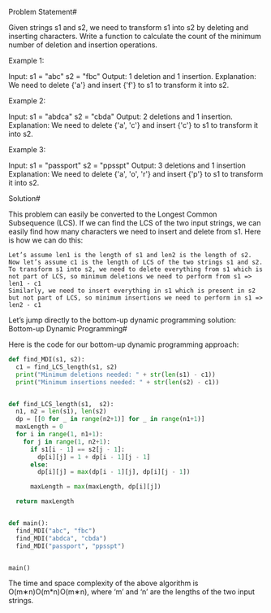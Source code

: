 Problem Statement#

Given strings s1 and s2, we need to transform s1 into s2 by deleting and inserting characters. Write a function to calculate the count of the minimum number of deletion and insertion operations.

Example 1:

Input: s1 = "abc"
s2 = "fbc"
Output: 1 deletion and 1 insertion.
Explanation: We need to delete {'a'} and insert {'f'} to s1 to transform it into s2.

Example 2:

Input: s1 = "abdca"
s2 = "cbda"
Output: 2 deletions and 1 insertion.
Explanation: We need to delete {'a', 'c'} and insert {'c'} to s1 to transform it into s2.

Example 3:

Input: s1 = "passport"
s2 = "ppsspt"
Output: 3 deletions and 1 insertion
Explanation: We need to delete {'a', 'o', 'r'} and insert {'p'} to s1 to transform it into s2.

Solution#

This problem can easily be converted to the Longest Common Subsequence (LCS). If we can find the LCS of the two input strings, we can easily find how many characters we need to insert and delete from s1. Here is how we can do this:

    Let’s assume len1 is the length of s1 and len2 is the length of s2.
    Now let’s assume c1 is the length of LCS of the two strings s1 and s2.
    To transform s1 into s2, we need to delete everything from s1 which is not part of LCS, so minimum deletions we need to perform from s1 => len1 - c1
    Similarly, we need to insert everything in s1 which is present in s2 but not part of LCS, so minimum insertions we need to perform in s1 => len2 - c1

Let’s jump directly to the bottom-up dynamic programming solution:
Bottom-up Dynamic Programming#

Here is the code for our bottom-up dynamic programming approach:

```py
def find_MDI(s1, s2):
  c1 = find_LCS_length(s1, s2)
  print("Minimum deletions needed: " + str(len(s1) - c1))
  print("Minimum insertions needed: " + str(len(s2) - c1))


def find_LCS_length(s1,  s2):
  n1, n2 = len(s1), len(s2)
  dp = [[0 for _ in range(n2+1)] for _ in range(n1+1)]
  maxLength = 0
  for i in range(1, n1+1):
    for j in range(1, n2+1):
      if s1[i - 1] == s2[j - 1]:
        dp[i][j] = 1 + dp[i - 1][j - 1]
      else:
        dp[i][j] = max(dp[i - 1][j], dp[i][j - 1])

      maxLength = max(maxLength, dp[i][j])

  return maxLength


def main():
  find_MDI("abc", "fbc")
  find_MDI("abdca", "cbda")
  find_MDI("passport", "ppsspt")


main()

```

The time and space complexity of the above algorithm is O(m∗n)O(m\*n)O(m∗n), where ‘m’ and ‘n’ are the lengths of the two input strings.

```py

```

```py

```

```py

```

```py

```
